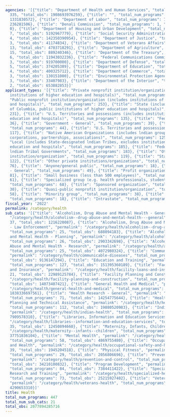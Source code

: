 ```yaml
---
agencies: '[{"title": "Department of Health and Human Services", "total_num_programs":
  335, "total_obs": 1908693976259}, {"title": "", "total_num_programs": 36, "total_obs":
  1331830572}, {"title": "Department of Labor", "total_num_programs": 7, "total_obs":
  236281506}, {"title": "Denali Commission", "total_num_programs": 1, "total_obs":
  0}, {"title": "Department of Housing and Urban Development", "total_num_programs":
  7, "total_obs": 5192967779}, {"title": "Social Security Administration", "total_num_programs":
  4, "total_obs": 142350390954}, {"title": "Department of Justice", "total_num_programs":
  3, "total_obs": 41174834}, {"title": "Department of Veterans Affairs", "total_num_programs":
  13, "total_obs": 4703718291}, {"title": "Department of Agriculture", "total_num_programs":
  15, "total_obs": 889240346}, {"title": "Department of the Treasury", "total_num_programs":
  6, "total_obs": 11943032236}, {"title": "Federal Communications Commission", "total_num_programs":
  3, "total_obs": 919700000}, {"title": "Department of Defense", "total_num_programs":
  5, "total_obs": 374205389}, {"title": "Department of Education", "total_num_programs":
  4, "total_obs": 400325712}, {"title": "Department of Commerce", "total_num_programs":
  3, "total_obs": 130151000}, {"title": "Environmental Protection Agency", "total_num_programs":
  3, "total_obs": 33407983}, {"title": "Department of the Interior", "total_num_programs":
  2, "total_obs": 653882853}]'
applicant_types: '[{"title": "Private nonprofit institution/organization (includes
  institutions of higher education and hospitals)", "total_num_programs": 225}, {"title":
  "Public nonprofit institution/organization (includes institutions of higher education
  and hospitals)", "total_num_programs": 253}, {"title": "State (includes District
  of Columbia, public institutions of higher education and hospitals)", "total_num_programs":
  231}, {"title": "U.S. Territories and possessions (includes institutions of higher
  education and hospitals)", "total_num_programs": 135}, {"title": "Federal", "total_num_programs":
  36}, {"title": "Government - General", "total_num_programs": 39}, {"title": "Individual/Family",
  "total_num_programs": 44}, {"title": "U.S. Territories and possessions", "total_num_programs":
  117}, {"title": "Native American Organizations (includes lndian groups, cooperatives,
  corporations, partnerships, associations)", "total_num_programs": 125}, {"title":
  "Local (includes State-designated lndian Tribes, excludes institutions of higher
  education and hospitals", "total_num_programs": 185}, {"title": "Federally Recognized
  lndian Tribal Governments", "total_num_programs": 183}, {"title": "Other public
  institution/organization", "total_num_programs": 119}, {"title": "State", "total_num_programs":
  122}, {"title": "Other private institutions/organizations", "total_num_programs":
  76}, {"title": "Anyone/general public", "total_num_programs": 18}, {"title": "Non-Government
  - General", "total_num_programs": 49}, {"title": "Profit organization", "total_num_programs":
  81}, {"title": "Small business (less than 500 employees)", "total_num_programs":
  61}, {"title": "Specialized group (e.g. health professionals, students, veterans)",
  "total_num_programs": 68}, {"title": "Sponsored organization", "total_num_programs":
  30}, {"title": "Quasi-public nonprofit institution/organization", "total_num_programs":
  58}, {"title": "Minority group", "total_num_programs": 38}, {"title": "Interstate",
  "total_num_programs": 18}, {"title": "Intrastate", "total_num_programs": 21}]'
fiscal_year: '2022'
permalink: /category/health
sub_cats: '[{"title": "Alcoholism, Drug Abuse and Mental Health - General", "permalink":
  "/category/health/alcoholism--drug-abuse-and-mental-health---general", "total_num_programs":
  37, "total_obs": 1216220087}, {"title": "Alcoholism, Drug Abuse and Mental Health
  - Law Enforcement", "permalink": "/category/health/alcoholism--drug-abuse-and-mental-health---law-enforcement",
  "total_num_programs": 25, "total_obs": 688094183}, {"title": "Alcoholism, Drug Abuse
  and Mental Health - Planning", "permalink": "/category/health/alcoholism--drug-abuse-and-mental-health---planning",
  "total_num_programs": 26, "total_obs": 2903342698}, {"title": "Alcoholism, Drug
  Abuse and Mental Health - Research", "permalink": "/category/health/alcoholism--drug-abuse-and-mental-health---research",
  "total_num_programs": 25, "total_obs": 4072980324}, {"title": "Communicable Diseases",
  "permalink": "/category/health/communicable-diseases", "total_num_programs": 67,
  "total_obs": 9136147294}, {"title": "Education and Training", "permalink": "/category/health/education-and-training",
  "total_num_programs": 127, "total_obs": 151395360189}, {"title": "Facility Loans
  and Insurance", "permalink": "/category/health/facility-loans-and-insurance", "total_num_programs":
  21, "total_obs": 22989125784}, {"title": "Facility Planning and Construction", "permalink":
  "/category/health/facility-planning-and-construction", "total_num_programs": 32,
  "total_obs": 14073407421}, {"title": "General Health and Medical", "permalink":
  "/category/health/general-health-and-medical", "total_num_programs": 129, "total_obs":
  1838336697561}, {"title": "Health Research - General", "permalink": "/category/health/health-research---general",
  "total_num_programs": 71, "total_obs": 14254775644}, {"title": "Health Services
  Planning and Technical Assistance", "permalink": "/category/health/health-services-planning-and-technical-assistance",
  "total_num_programs": 112, "total_obs": 19880520983}, {"title": "Indian Health",
  "permalink": "/category/health/indian-health", "total_num_programs": 58, "total_obs":
  7909578310}, {"title": "Libraries, Information and Education Services", "permalink":
  "/category/health/libraries--information-and-education-services", "total_num_programs":
  35, "total_obs": 12450894660}, {"title": "Maternity, Infants, Children", "permalink":
  "/category/health/maternity--infants--children", "total_num_programs": 52, "total_obs":
  37751836104}, {"title": "Mental Health", "permalink": "/category/health/mental-health",
  "total_num_programs": 58, "total_obs": 4869755480}, {"title": "Occupational Safety
  and Health", "permalink": "/category/health/occupational-safety-and-health", "total_num_programs":
  39, "total_obs": 1945204518}, {"title": "Physical Fitness", "permalink": "/category/health/physical-fitness",
  "total_num_programs": 29, "total_obs": 2056806696}, {"title": "Prevention and Control",
  "permalink": "/category/health/prevention-and-control", "total_num_programs": 136,
  "total_obs": 34210100832}, {"title": "Program Development", "permalink": "/category/health/program-development",
  "total_num_programs": 84, "total_obs": 7384411422}, {"title": "Specialized Health
  Research and Training", "permalink": "/category/health/specialized-health-research-and-training",
  "total_num_programs": 73, "total_obs": 25215927402}, {"title": "Veterans Health",
  "permalink": "/category/health/veterans-health", "total_num_programs": 35, "total_obs":
  4290653310}]'
title: Health
total_num_programs: 447
total_num_sub_cats: 21
total_obs: 2077894285716
---
```

